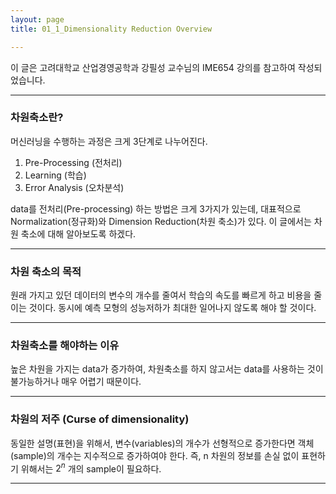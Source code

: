 ```yaml
---
layout: page
title: 01_1_Dimensionality Reduction Overview

---
```


이 글은 고려대학교 산업경영공학과 강필성 교수님의 IME654 강의를 참고하여 작성되었습니다.

---

### 차원축소란?
머신러닝을 수행하는 과정은 크게 3단계로 나누어진다.
1. Pre-Processing (전처리)
2. Learning (학습)
3. Error Analysis (오차분석)

data를 전처리(Pre-processing) 하는 방법은 크게 3가지가 있는데,
대표적으로 Normalization(정규화)와 Dimension Reduction(차원 축소)가 있다.
이 글에서는 차원 축소에 대해 알아보도록 하겠다.

---
### 차원 축소의 목적
원래 가지고 있던 데이터의 변수의 개수를 줄여서 학습의 속도를 빠르게 하고 비용을 줄이는 것이다. 동시에 예측 모형의 성능저하가 최대한 일어나지 않도록 해야 할 것이다.

---
### 차원축소를 해야하는 이유
높은 차원을 가지는 data가 증가하여, 차원축소를 하지 않고서는 data를 사용하는 것이 불가능하거나 매우 어렵기 때문이다.

---
### 차원의 저주 (Curse of dimensionality)
동일한 설명(표현)을 위해서, 변수(variables)의 개수가 선형적으로 증가한다면 객체(sample)의 개수는 지수적으로 증가하여야 한다.
즉, n 차원의 정보를 손실 없이 표현하기 위해서는 $2^n$ 개의 sample이 필요하다.

---
